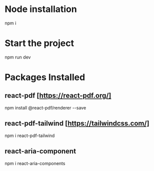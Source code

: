 # Node installation
npm i

# Start the project
npm run dev


# Packages Installed

## react-pdf [https://react-pdf.org/]

npm install @react-pdf/renderer --save

## react-pdf-tailwind [https://tailwindcss.com/]

npm i react-pdf-tailwind

## react-aria-component

npm i react-aria-components
